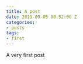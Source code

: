 ```yaml
---
title: A post
date: 2019-09-05 00:52:00 Z
categories:
- posts
tags:
- first
---
```


A very first post